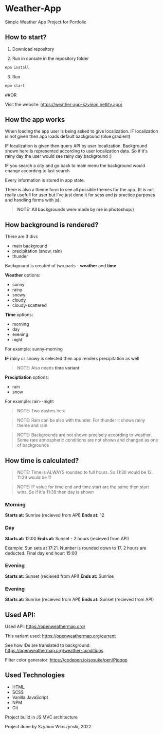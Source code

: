 # Weather-App

Simple Weather App Project for Portfolio

## How to start?

1. Download repository

2. Run in console in the repository folder

```bash
npm install
```

3. Run

```bash
npm start
```

##OR 

Visit the website:
https://weather-app-szymon.netlify.app/

## How the app works

When loading the app user is being asked to give localization.
IF localization is not given then app loads default background (blue gradient)

IF localization is given then query API by user localization.
Background shown here is represented according to user localization data. So if it's rainy day the user would see rainy day background :)

IF you search a city and go back to main menu the background would change according to last search

Every information is stored in app state.

There is also a theme form to see all possible themes for the app. (It is not really usefull for user but I've just done it for scss and js practice purposes and handling forms with js).

> **NOTE: All backgrounds were made by me in photoshop:)**

## How background is rendered?

There are 3 divs

- main background
- precipitation (snow, rain)
- thunder

Background is created of two parts - **weather** and **time**

**Weather** options:

- sunny
- rainy
- snowy
- cloudy
- cloudy-scattered

**Time** options:

- morning
- day
- evening
- night

For example: sunny-morning

**IF** rainy or snowy is selected then app renders precipitation as well

> NOTE: Also needs **time variant**

**Preciptiation** options:

- rain
- snow

For example: rain--night

> NOTE: Two dashes here

> NOTE: Rain can be also with thunder. For thunder it shows rainy theme and rain

> NOTE: Backgrounds are not shown precisely according to weather. Some rare atmospheric conditions are not shown and changed as one of backgrounds

## How time is calculated?

> NOTE: Time is ALWAYS rounded to full hours. So 11:30 would be 12. 11:29 would be 11

> NOTE: IF value for time end and time start are the same then start wins. So if it's 11:39 then day is shown

### Morning

**Starts at:** Sunrise (recieved from API)
**Ends at:** 12

### Day

**Starts at:** 12:00
**Ends at:** Sunset - 2 hours (recieved from API)

Example: Sun sets at 17:21. Number is rounded down to 17. 2 hours are deducted. Final day end hour: 15:00

### Evening

**Starts at:** Sunset (recieved from API)
**Ends at:** Sunrise

### Evening

**Starts at:** Sunrise (recieved from API)
**Ends at:** Sunset (recieved from API)

## Used API:

Used API:
https://openweathermap.org/

This variant used:
https://openweathermap.org/current

See how IDs are translated to background:
https://openweathermap.org/weather-conditions

Filter color generator:
https://codepen.io/sosuke/pen/Pjoqqp

## Used Technologies

- HTML
- SCSS
- Vanilla JavaScript
- NPM
- Git

Project build in JS MVC architecture

Project done by Szymon Włoszyński, 2022
